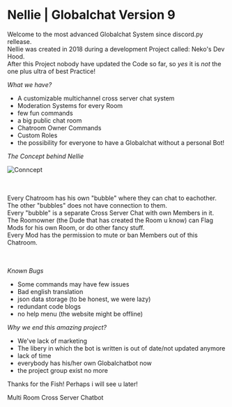 # Nellie | Globalchat Version 9

Welcome to the most advanced Globalchat System since discord.py rellease.
<br>Nellie was created in 2018 during a development Project called: Neko's Dev Hood.
<br>After this Project nobody have updated the Code so far, so _yes_ it is _not_ the one plus ultra of best Practice!

_What we have?_

- A customizable multichannel cross server chat system
- Moderation Systems for every Room
- few fun commands
- a big public chat room
- Chatroom Owner Commands
- Custom Roles
- the possibility for everyone to have a Globalchat without a personal Bot!



_The Concept behind Nellie_


![Conncept](https://user-images.githubusercontent.com/55553342/135154507-c9b3d328-3ad1-4cc7-a09c-ece39562c048.png)



<br>
<br>Every Chatroom has his own "bubble" where they can chat to eachother. 
<br>The other "bubbles" does not have connection to them.
<br>Every "bubble" is a separate Cross Server Chat with own Members in it. 
<br>The Roomowner (the Dude that has created the Room u know) can Flag Mods for his own Room, or do other fancy stuff.
<br>Every Mod has the permission to mute or ban Members out of this Chatroom. 
<br>
<br>
<br>

_Known Bugs_

- Some commands may have few issues
- Bad english translation
- json data storage (to be honest, we were lazy)
- redundant code blogs
- no help menu (the website might be offline)



_Why we end this amazing project?_

- We've lack of marketing 
- The libery in which the bot is written is out of date/not updated anymore
- lack of time
- everybody has his/her own Globalchatbot now 
- the project group exist no more




Thanks for the Fish!
Perhaps i will see u later!





Multi Room Cross Server Chatbot

